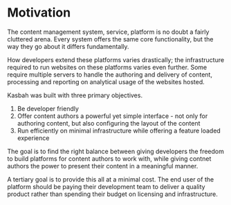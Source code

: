 # Motivation

The content management system, service, platform is no doubt a fairly cluttered arena. Every system offers the same core functionality, but the way they go about it differs fundamentally.

How developers extend these platforms varies drastically; the infrastructure required to run websites on these platforms varies even further.  Some require multiple servers to handle the authoring and delivery of content, processing and reporting on analytical usage of the websites hosted.

Kasbah was built with three primary objectives.

1. Be developer friendly
2. Offer content authors a powerful yet simple interface - not only for authoring content, but also configuring the layout of the content
3. Run efficiently on minimal infrastructure while offering a feature loaded experience

The goal is to find the right balance between giving developers the freedom to build platforms for content authors to work with, while giving contnet authors the power to present their content in a meaningful manner.

A tertiary goal is to provide this all at a minimal cost.  The end user of the platform should be paying their development team to deliver a quality product rather than spending their budget on licensing and infrastructure.
